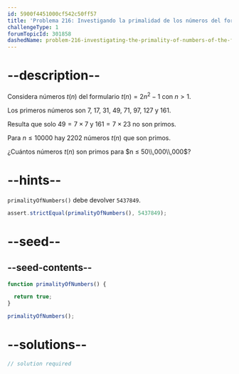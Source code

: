 ```yaml
---
id: 5900f4451000cf542c50ff57
title: 'Problema 216: Investigando la primalidad de los números del formulario 2n2-1'
challengeType: 1
forumTopicId: 301858
dashedName: problem-216-investigating-the-primality-of-numbers-of-the-form-2n2-1
---
```


# --description--

Considera números $t(n)$ del formulario $t(n) = 2n^2 - 1$ con $n > 1$.

Los primeros números son 7, 17, 31, 49, 71, 97, 127 y 161.

Resulta que solo $49 = 7 \times 7$ y $161 = 7 \times 23$ no son primos.

Para $n ≤ 10000$ hay 2202 números $t(n)$ que son primos.

¿Cuántos números $t(n)$ son primos para $n ≤ 50\\,000\\,000$?

# --hints--

`primalityOfNumbers()` debe devolver `5437849`.

```js
assert.strictEqual(primalityOfNumbers(), 5437849);
```

# --seed--

## --seed-contents--

```js
function primalityOfNumbers() {

  return true;
}

primalityOfNumbers();
```

# --solutions--

```js
// solution required
```
